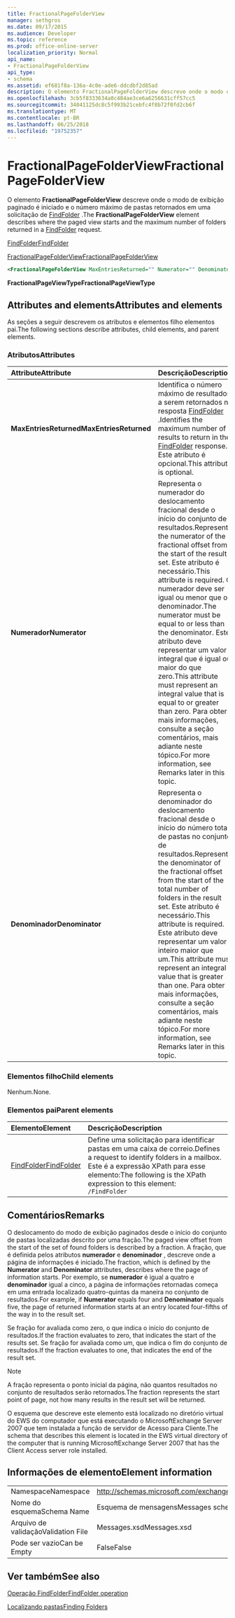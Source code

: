 ```yaml
---
title: FractionalPageFolderView
manager: sethgros
ms.date: 09/17/2015
ms.audience: Developer
ms.topic: reference
ms.prod: office-online-server
localization_priority: Normal
api_name:
- FractionalPageFolderView
api_type:
- schema
ms.assetid: ef681f8a-136a-4c0e-ade6-ddcdbf2d85ad
description: O elemento FractionalPageFolderView descreve onde o modo de exibição paginado é iniciado e o número máximo de pastas retornados em uma solicitação de FindFolder.
ms.openlocfilehash: 3cb5f8333634a0c484ae3ce6a6256631cff57cc5
ms.sourcegitcommit: 34041125dc8c5f993b21cebfc4f8b72f0fd2cb6f
ms.translationtype: MT
ms.contentlocale: pt-BR
ms.lasthandoff: 06/25/2018
ms.locfileid: "19752357"
---
```

# <a name="fractionalpagefolderview"></a><span data-ttu-id="01c88-103">FractionalPageFolderView</span><span class="sxs-lookup"><span data-stu-id="01c88-103">FractionalPageFolderView</span></span>

<span data-ttu-id="01c88-104">O elemento **FractionalPageFolderView** descreve onde o modo de exibição paginado é iniciado e o número máximo de pastas retornados em uma solicitação de [FindFolder](findfolder.md) .</span><span class="sxs-lookup"><span data-stu-id="01c88-104">The **FractionalPageFolderView** element describes where the paged view starts and the maximum number of folders returned in a [FindFolder](findfolder.md) request.</span></span> 
  
[<span data-ttu-id="01c88-105">FindFolder</span><span class="sxs-lookup"><span data-stu-id="01c88-105">FindFolder</span></span>](findfolder.md)
  
[<span data-ttu-id="01c88-106">FractionalPageFolderView</span><span class="sxs-lookup"><span data-stu-id="01c88-106">FractionalPageFolderView</span></span>](fractionalpagefolderview.md)
  
```xml
<FractionalPageFolderView MaxEntriesReturned="" Numerator="" Denominator=""/>
```

 <span data-ttu-id="01c88-107">**FractionalPageViewType**</span><span class="sxs-lookup"><span data-stu-id="01c88-107">**FractionalPageViewType**</span></span>
## <a name="attributes-and-elements"></a><span data-ttu-id="01c88-108">Attributes and elements</span><span class="sxs-lookup"><span data-stu-id="01c88-108">Attributes and elements</span></span>

<span data-ttu-id="01c88-109">As seções a seguir descrevem os atributos e elementos filho elementos pai.</span><span class="sxs-lookup"><span data-stu-id="01c88-109">The following sections describe attributes, child elements, and parent elements.</span></span>
  
### <a name="attributes"></a><span data-ttu-id="01c88-110">Atributos</span><span class="sxs-lookup"><span data-stu-id="01c88-110">Attributes</span></span>

|<span data-ttu-id="01c88-111">**Attribute**</span><span class="sxs-lookup"><span data-stu-id="01c88-111">**Attribute**</span></span>|<span data-ttu-id="01c88-112">**Descrição**</span><span class="sxs-lookup"><span data-stu-id="01c88-112">**Description**</span></span>|
|:-----|:-----|
|<span data-ttu-id="01c88-113">**MaxEntriesReturned**</span><span class="sxs-lookup"><span data-stu-id="01c88-113">**MaxEntriesReturned**</span></span> <br/> |<span data-ttu-id="01c88-114">Identifica o número máximo de resultados a serem retornados na resposta [FindFolder](findfolder.md) .</span><span class="sxs-lookup"><span data-stu-id="01c88-114">Identifies the maximum number of results to return in the [FindFolder](findfolder.md) response.</span></span> <span data-ttu-id="01c88-115">Este atributo é opcional.</span><span class="sxs-lookup"><span data-stu-id="01c88-115">This attribute is optional.</span></span>  <br/> |
|<span data-ttu-id="01c88-116">**Numerador**</span><span class="sxs-lookup"><span data-stu-id="01c88-116">**Numerator**</span></span> <br/> |<span data-ttu-id="01c88-117">Representa o numerador do deslocamento fracional desde o início do conjunto de resultados.</span><span class="sxs-lookup"><span data-stu-id="01c88-117">Represents the numerator of the fractional offset from the start of the result set.</span></span> <span data-ttu-id="01c88-118">Este atributo é necessário.</span><span class="sxs-lookup"><span data-stu-id="01c88-118">This attribute is required.</span></span> <span data-ttu-id="01c88-119">O numerador deve ser igual ou menor que o denominador.</span><span class="sxs-lookup"><span data-stu-id="01c88-119">The numerator must be equal to or less than the denominator.</span></span> <span data-ttu-id="01c88-120">Este atributo deve representar um valor integral que é igual ou maior do que zero.</span><span class="sxs-lookup"><span data-stu-id="01c88-120">This attribute must represent an integral value that is equal to or greater than zero.</span></span> <span data-ttu-id="01c88-121">Para obter mais informações, consulte a seção comentários, mais adiante neste tópico.</span><span class="sxs-lookup"><span data-stu-id="01c88-121">For more information, see Remarks later in this topic.</span></span>  <br/> |
|<span data-ttu-id="01c88-122">**Denominador**</span><span class="sxs-lookup"><span data-stu-id="01c88-122">**Denominator**</span></span> <br/> |<span data-ttu-id="01c88-123">Representa o denominador do deslocamento fracional desde o início do número total de pastas no conjunto de resultados.</span><span class="sxs-lookup"><span data-stu-id="01c88-123">Represents the denominator of the fractional offset from the start of the total number of folders in the result set.</span></span> <span data-ttu-id="01c88-124">Este atributo é necessário.</span><span class="sxs-lookup"><span data-stu-id="01c88-124">This attribute is required.</span></span> <span data-ttu-id="01c88-125">Este atributo deve representar um valor inteiro maior que um.</span><span class="sxs-lookup"><span data-stu-id="01c88-125">This attribute must represent an integral value that is greater than one.</span></span> <span data-ttu-id="01c88-126">Para obter mais informações, consulte a seção comentários, mais adiante neste tópico.</span><span class="sxs-lookup"><span data-stu-id="01c88-126">For more information, see Remarks later in this topic.</span></span>  <br/> |
   
### <a name="child-elements"></a><span data-ttu-id="01c88-127">Elementos filho</span><span class="sxs-lookup"><span data-stu-id="01c88-127">Child elements</span></span>

<span data-ttu-id="01c88-128">Nenhum.</span><span class="sxs-lookup"><span data-stu-id="01c88-128">None.</span></span>
  
### <a name="parent-elements"></a><span data-ttu-id="01c88-129">Elementos pai</span><span class="sxs-lookup"><span data-stu-id="01c88-129">Parent elements</span></span>

|<span data-ttu-id="01c88-130">**Elemento**</span><span class="sxs-lookup"><span data-stu-id="01c88-130">**Element**</span></span>|<span data-ttu-id="01c88-131">**Descrição**</span><span class="sxs-lookup"><span data-stu-id="01c88-131">**Description**</span></span>|
|:-----|:-----|
|[<span data-ttu-id="01c88-132">FindFolder</span><span class="sxs-lookup"><span data-stu-id="01c88-132">FindFolder</span></span>](findfolder.md) <br/> |<span data-ttu-id="01c88-133">Define uma solicitação para identificar pastas em uma caixa de correio.</span><span class="sxs-lookup"><span data-stu-id="01c88-133">Defines a request to identify folders in a mailbox.</span></span>  <br/> <span data-ttu-id="01c88-134">Este é a expressão XPath para esse elemento:</span><span class="sxs-lookup"><span data-stu-id="01c88-134">The following is the XPath expression to this element:</span></span>  <br/>  `/FindFolder` <br/> |
   
## <a name="remarks"></a><span data-ttu-id="01c88-135">Comentários</span><span class="sxs-lookup"><span data-stu-id="01c88-135">Remarks</span></span>

<span data-ttu-id="01c88-136">O deslocamento do modo de exibição paginados desde o início do conjunto de pastas localizadas descrito por uma fração.</span><span class="sxs-lookup"><span data-stu-id="01c88-136">The paged view offset from the start of the set of found folders is described by a fraction.</span></span> <span data-ttu-id="01c88-137">A fração, que é definida pelos atributos **numerador** e **denominador** , descreve onde a página de informações é iniciado.</span><span class="sxs-lookup"><span data-stu-id="01c88-137">The fraction, which is defined by the **Numerator** and **Denominator** attributes, describes where the page of information starts.</span></span> <span data-ttu-id="01c88-138">Por exemplo, se **numerador** é igual a quatro e **denominador** igual a cinco, a página de informações retornadas começa em uma entrada localizado quatro-quintas da maneira no conjunto de resultados.</span><span class="sxs-lookup"><span data-stu-id="01c88-138">For example, if **Numerator** equals four and **Denominator** equals five, the page of returned information starts at an entry located four-fifths of the way in to the result set.</span></span> 
  
<span data-ttu-id="01c88-139">Se fração for avaliada como zero, o que indica o início do conjunto de resultados.</span><span class="sxs-lookup"><span data-stu-id="01c88-139">If the fraction evaluates to zero, that indicates the start of the results set.</span></span> <span data-ttu-id="01c88-140">Se fração for avaliada como um, que indica o fim do conjunto de resultados.</span><span class="sxs-lookup"><span data-stu-id="01c88-140">If the fraction evaluates to one, that indicates the end of the result set.</span></span>
  
> [!NOTE]
> <span data-ttu-id="01c88-141">A fração representa o ponto inicial da página, não quantos resultados no conjunto de resultados serão retornados.</span><span class="sxs-lookup"><span data-stu-id="01c88-141">The fraction represents the start point of page, not how many results in the result set will be returned.</span></span> 
  
<span data-ttu-id="01c88-142">O esquema que descreve este elemento está localizado no diretório virtual do EWS do computador que está executando o MicrosoftExchange Server 2007 que tem instalada a função de servidor de Acesso para Cliente.</span><span class="sxs-lookup"><span data-stu-id="01c88-142">The schema that describes this element is located in the EWS virtual directory of the computer that is running MicrosoftExchange Server 2007 that has the Client Access server role installed.</span></span>
  
## <a name="element-information"></a><span data-ttu-id="01c88-143">Informações de elemento</span><span class="sxs-lookup"><span data-stu-id="01c88-143">Element information</span></span>

|||
|:-----|:-----|
|<span data-ttu-id="01c88-144">Namespace</span><span class="sxs-lookup"><span data-stu-id="01c88-144">Namespace</span></span>  <br/> |http://schemas.microsoft.com/exchange/services/2006/messages  <br/> |
|<span data-ttu-id="01c88-145">Nome do esquema</span><span class="sxs-lookup"><span data-stu-id="01c88-145">Schema Name</span></span>  <br/> |<span data-ttu-id="01c88-146">Esquema de mensagens</span><span class="sxs-lookup"><span data-stu-id="01c88-146">Messages schema</span></span>  <br/> |
|<span data-ttu-id="01c88-147">Arquivo de validação</span><span class="sxs-lookup"><span data-stu-id="01c88-147">Validation File</span></span>  <br/> |<span data-ttu-id="01c88-148">Messages.xsd</span><span class="sxs-lookup"><span data-stu-id="01c88-148">Messages.xsd</span></span>  <br/> |
|<span data-ttu-id="01c88-149">Pode ser vazio</span><span class="sxs-lookup"><span data-stu-id="01c88-149">Can be Empty</span></span>  <br/> |<span data-ttu-id="01c88-150">False</span><span class="sxs-lookup"><span data-stu-id="01c88-150">False</span></span>  <br/> |
   
## <a name="see-also"></a><span data-ttu-id="01c88-151">Ver também</span><span class="sxs-lookup"><span data-stu-id="01c88-151">See also</span></span>



[<span data-ttu-id="01c88-152">Operação FindFolder</span><span class="sxs-lookup"><span data-stu-id="01c88-152">FindFolder operation</span></span>](findfolder-operation.md)


[<span data-ttu-id="01c88-153">Localizando pastas</span><span class="sxs-lookup"><span data-stu-id="01c88-153">Finding Folders</span></span>](http://msdn.microsoft.com/library/9124d868-017a-43f0-b915-5c0082cacec9%28Office.15%29.aspx)

